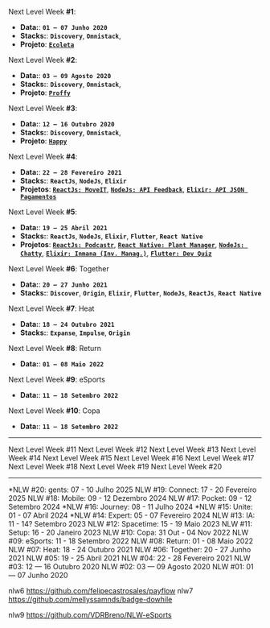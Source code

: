 Next Level Week **#1**:

- **Data:**: **`01 — 07 Junho 2020`**
- **Stacks:**: **`Discovery`**, **`Omnistack`**, 
- **Projeto**: [__**`Ecoleta`**__](./projects.md)

Next Level Week **#2**:

- **Data:**: **`03 — 09 Agosto 2020`**
- **Stacks:**: **`Discovery`**, **`Omnistack`**, 
- **Projeto**: [__**`Proffy`**__](./projects.md)

Next Level Week **#3**:

- **Data:**: **`12 — 16 Outubro 2020`**
- **Stacks:**: **`Discovery`**, **`Omnistack`**, 
- **Projeto**: [__**`Happy`**__](./projects.md)

Next Level Week **#4**:

- **Data:**: **`22 — 28 Fevereiro 2021`**
- **Stacks:**: **`ReactJs`**, **`NodeJs`**, **`Elixir`** 
- **Projetos**: [__**`ReactJs: MoveIT`**__](./projects.md), [__**`NodeJs: API Feedback`**__](./projects.md), [__**`Elixir: API JSON Pagamentos`**__](./projects.md)


Next Level Week **#5**:

- **Data:**: **`19 — 25 Abril 2021`**
- **Stacks:**: **`ReactJs`**, **`NodeJs`**, **`Elixir`**, **`Flutter`**, **`React Native`** 
- **Projetos**: [__**`ReactJs: Podcastr`**__](./projects.md), [__**`React Native: Plant Manager`**__](./projects.md), [__**`NodeJs: Chatty`**__](./projects.md), [__**`Elixir: Inmana (Inv. Manag.)`**__](./projects.md), [__**`Flutter: Dev Quiz`**__](./projects.md)


Next Level Week **#6**: Together

- **Data:**: **`20 — 27 Junho 2021`**
- **Stacks:**: **`Discover`**, **`Origin`**, **`Elixir`**, **`Flutter`**, **`NodeJs`**, **`ReactJs`**, **`React Native`**
<!-- - **Projeto**: [__**`Ecoleta`**__](./projects.md) -->


Next Level Week **#7**: Heat

- **Data:**: **`18 — 24 Outubro 2021`**
- **Stacks:**: **`Expanse`**, **`Impulse`**, **`Origin`**
<!-- - **Projeto**: [__**`Ecoleta`**__](./projects.md) -->

Next Level Week **#8**: Return

- **Data:**: **`01 — 08 Maio 2022`**
<!-- - **Stacks:**: **`Expanse`**, **`Impulse`**, **`Origin`** -->
<!-- - **Projeto**: [__**`Ecoleta`**__](./projects.md) -->

Next Level Week **#9**: eSports

- **Data:**: **`11 — 18 Setembro 2022`**
<!-- - **Stacks:**: **`Expanse`**, **`Impulse`**, **`Origin`** -->
<!-- - **Projeto**: [__**`Ecoleta`**__](./projects.md) -->

Next Level Week **#10**: Copa

- **Data:**: **`11 — 18 Setembro 2022`**
<!-- - **Stacks:**: **`Expanse`**, **`Impulse`**, **`Origin`** -->
<!-- - **Projeto**: [__**`Ecoleta`**__](./projects.md) -->

--------

Next Level Week #11
Next Level Week #12
Next Level Week #13
Next Level Week #14
Next Level Week #15
Next Level Week #16
Next Level Week #17
Next Level Week #18
Next Level Week #19
Next Level Week #20



--------
*NLW #20:  gents:         07 - 10 Julho     2025
 NLW #19:  Connect:       17 - 20 Fevereiro 2025
 NLW #18:  Mobile:        09 - 12 Dezembro  2024
 NLW #17:  Pocket:        09 - 12 Setembro  2024
*NLW #16:  Journey:       08 - 11 Julho     2024
*NLW #15:  Unite:         01 - 07 Abril     2024
*NLW #14:  Expert:        05 - 07 Fevereiro 2024
 NLW #13:  IA:            11 - 14? Setembro 2023
 NLW #12:  Spacetime:     15 - 19 Maio      2023
 NLW #11:  Setup:         16 - 20 Janeiro   2023
 NLW #10:  Copa:          31 Out - 04 Nov   2022
 NLW #09:  eSports:       11 - 18 Setembro  2022
 NLW #08:  Return:        01 - 08 Maio      2022
 NLW #07:  Heat:          18 - 24 Outubro   2021
 NLW #06:  Together:      20 - 27 Junho     2021
 NLW #05:                 19 - 25 Abril     2021
 NLW #04:                 22 - 28 Fevereiro 2021
 NLW #03:                 12 — 16 Outubro   2020
 NLW #02:                 03 — 09 Agosto    2020
 NLW #01:                 01 — 07 Junho     2020


nlw6 https://github.com/felipecastrosales/payflow
nlw7 https://github.com/mellyssamnds/badge-dowhile

nlw9 https://github.com/VDRBreno/NLW-eSports